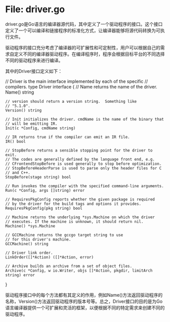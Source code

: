 # File: driver.go

driver.go是Go语言的编译器源代码，其中定义了一个驱动程序的接口。这个接口定义了一个可以编译和链接程序的标准化方式，让编译器能够将源代码转换为可执行文件。

驱动程序的接口充分考虑了编译器的可扩展性和可定制性，用户可以根据自己的需求自定义不同的编译器驱动程序。在编译程序时，程序会根据目标平台的不同选择不同的驱动程序来进行编译。

其中的Driver接口定义如下：

// Driver is the main interface implemented by each of the specific
// compilers.
type Driver interface {
    // Name returns the name of the driver.
    Name() string

    // version should return a version string.  Something like
    // "5.1.0".
    Version() string

    // Init initializes the driver. cmdName is the name of the binary that
    // will be emitting IR.
    Init(c *Config, cmdName string)

    // IR returns true if the compiler can emit an IR file.
    IR() bool

    // StopBefore returns a sensible stopping point for the driver to exit.
    // The codes are generally defined by the language front end, e.g.
    // CFrontendStopBefore is used generally to stop before optimization.
    // StopBeforeHeaderParse is used to parse only the header files for C
    // and C++.
    StopBefore(stage string) bool

    // Run invokes the compiler with the specified command-line arguments.
    Run(c *Config, args []string) error

    // RequiresPkgConfig reports whether the given package is required
    // by the driver for the build tags and options it provides.
    RequiresPkgConfig(pkg string) bool

    // Machine returns the underlying *sys.Machine on which the driver
    // executes. If the machine is unknown, it should return nil.
    Machine() *sys.Machine

    // GCCMachine returns the gccgo target string to use
    // for this driver's machine.
    GCCMachine() string

    // Driver link order.
    LinkOrder([]*Action) ([]*Action, error)

    // Archive builds an archive from a set of object files.
    Archive(c *Config, w io.Writer, objs []*Action, pkgdir, limitArch string) error
}

驱动程序接口中的每个方法都有其定义的作用，例如Name()方法返回驱动程序的名称，Version()方法返回驱动程序的版本号等。总之，Driver接口的目的是为Go语言编译器提供一个可扩展和灵活的框架，以便根据不同的特定需求来创建不同的驱动程序。

